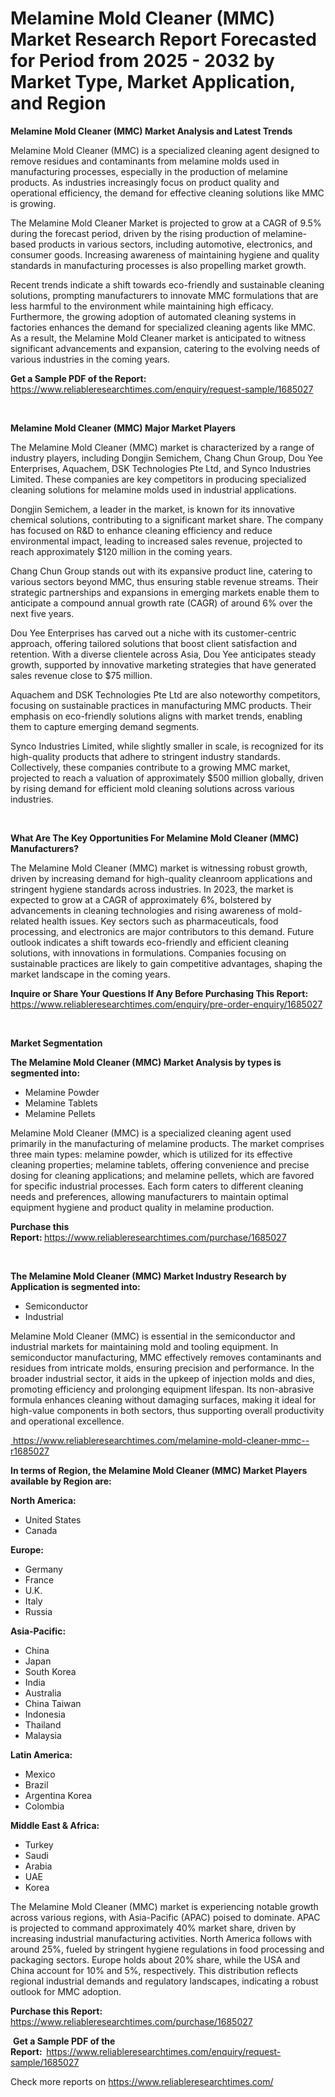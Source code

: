 <p><h1>Melamine Mold Cleaner (MMC) Market Research Report Forecasted for Period from 2025 -  2032 by Market Type, Market Application, and Region</h1></p><p><strong>Melamine Mold Cleaner (MMC) Market Analysis and Latest Trends</strong></p>
<p><p>Melamine Mold Cleaner (MMC) is a specialized cleaning agent designed to remove residues and contaminants from melamine molds used in manufacturing processes, especially in the production of melamine products. As industries increasingly focus on product quality and operational efficiency, the demand for effective cleaning solutions like MMC is growing.</p><p>The Melamine Mold Cleaner Market is projected to grow at a CAGR of 9.5% during the forecast period, driven by the rising production of melamine-based products in various sectors, including automotive, electronics, and consumer goods. Increasing awareness of maintaining hygiene and quality standards in manufacturing processes is also propelling market growth.</p><p>Recent trends indicate a shift towards eco-friendly and sustainable cleaning solutions, prompting manufacturers to innovate MMC formulations that are less harmful to the environment while maintaining high efficacy. Furthermore, the growing adoption of automated cleaning systems in factories enhances the demand for specialized cleaning agents like MMC. As a result, the Melamine Mold Cleaner market is anticipated to witness significant advancements and expansion, catering to the evolving needs of various industries in the coming years.</p></p>
<p><strong>Get a Sample PDF of the Report:&nbsp;</strong> <a href="https://www.reliableresearchtimes.com/enquiry/request-sample/1685027?utm_campaign=2722&utm_medium=2&utm_source=Github&utm_content=ia&utm_term=26032025&utm_id=melamine-mold-cleaner-mmc">https://www.reliableresearchtimes.com/enquiry/request-sample/1685027</a></p>
<p>&nbsp;</p>
<p><strong>Melamine Mold Cleaner (MMC) Major Market Players</strong></p>
<p><p>The Melamine Mold Cleaner (MMC) market is characterized by a range of industry players, including Dongjin Semichem, Chang Chun Group, Dou Yee Enterprises, Aquachem, DSK Technologies Pte Ltd, and Synco Industries Limited. These companies are key competitors in producing specialized cleaning solutions for melamine molds used in industrial applications.</p><p>Dongjin Semichem, a leader in the market, is known for its innovative chemical solutions, contributing to a significant market share. The company has focused on R&D to enhance cleaning efficiency and reduce environmental impact, leading to increased sales revenue, projected to reach approximately $120 million in the coming years.</p><p>Chang Chun Group stands out with its expansive product line, catering to various sectors beyond MMC, thus ensuring stable revenue streams. Their strategic partnerships and expansions in emerging markets enable them to anticipate a compound annual growth rate (CAGR) of around 6% over the next five years.</p><p>Dou Yee Enterprises has carved out a niche with its customer-centric approach, offering tailored solutions that boost client satisfaction and retention. With a diverse clientele across Asia, Dou Yee anticipates steady growth, supported by innovative marketing strategies that have generated sales revenue close to $75 million.</p><p>Aquachem and DSK Technologies Pte Ltd are also noteworthy competitors, focusing on sustainable practices in manufacturing MMC products. Their emphasis on eco-friendly solutions aligns with market trends, enabling them to capture emerging demand segments.</p><p>Synco Industries Limited, while slightly smaller in scale, is recognized for its high-quality products that adhere to stringent industry standards. Collectively, these companies contribute to a growing MMC market, projected to reach a valuation of approximately $500 million globally, driven by rising demand for efficient mold cleaning solutions across various industries.</p></p>
<p>&nbsp;</p>
<p><strong>What Are The Key Opportunities For Melamine Mold Cleaner (MMC) Manufacturers?</strong></p>
<p><p>The Melamine Mold Cleaner (MMC) market is witnessing robust growth, driven by increasing demand for high-quality cleanroom applications and stringent hygiene standards across industries. In 2023, the market is expected to grow at a CAGR of approximately 6%, bolstered by advancements in cleaning technologies and rising awareness of mold-related health issues. Key sectors such as pharmaceuticals, food processing, and electronics are major contributors to this demand. Future outlook indicates a shift towards eco-friendly and efficient cleaning solutions, with innovations in formulations. Companies focusing on sustainable practices are likely to gain competitive advantages, shaping the market landscape in the coming years.</p></p>
<p><strong>Inquire or Share Your Questions If Any Before Purchasing This Report:</strong> <a href="https://www.reliableresearchtimes.com/enquiry/pre-order-enquiry/1685027?utm_campaign=2722&utm_medium=2&utm_source=Github&utm_content=ia&utm_term=26032025&utm_id=melamine-mold-cleaner-mmc">https://www.reliableresearchtimes.com/enquiry/pre-order-enquiry/1685027</a></p>
<p>&nbsp;</p>
<p><strong>Market Segmentation</strong></p>
<p><strong>The Melamine Mold Cleaner (MMC) Market Analysis by types is segmented into:</strong></p>
<p><ul><li>Melamine Powder</li><li>Melamine Tablets</li><li>Melamine Pellets</li></ul></p>
<p><p>Melamine Mold Cleaner (MMC) is a specialized cleaning agent used primarily in the manufacturing of melamine products. The market comprises three main types: melamine powder, which is utilized for its effective cleaning properties; melamine tablets, offering convenience and precise dosing for cleaning applications; and melamine pellets, which are favored for specific industrial processes. Each form caters to different cleaning needs and preferences, allowing manufacturers to maintain optimal equipment hygiene and product quality in melamine production.</p></p>
<p><strong>Purchase this Report:&nbsp;</strong><a href="https://www.reliableresearchtimes.com/purchase/1685027?utm_campaign=2722&utm_medium=2&utm_source=Github&utm_content=ia&utm_term=26032025&utm_id=melamine-mold-cleaner-mmc">https://www.reliableresearchtimes.com/purchase/1685027</a></p>
<p>&nbsp;</p>
<p><strong>The Melamine Mold Cleaner (MMC) Market Industry Research by Application is segmented into:</strong></p>
<p><ul><li>Semiconductor</li><li>Industrial</li></ul></p>
<p><p>Melamine Mold Cleaner (MMC) is essential in the semiconductor and industrial markets for maintaining mold and tooling equipment. In semiconductor manufacturing, MMC effectively removes contaminants and residues from intricate molds, ensuring precision and performance. In the broader industrial sector, it aids in the upkeep of injection molds and dies, promoting efficiency and prolonging equipment lifespan. Its non-abrasive formula enhances cleaning without damaging surfaces, making it ideal for high-value components in both sectors, thus supporting overall productivity and operational excellence.</p></p>
<p><a href="https://www.reliableresearchtimes.com/melamine-mold-cleaner-mmc--r1685027?utm_campaign=2722&utm_medium=2&utm_source=Github&utm_content=ia&utm_term=26032025&utm_id=melamine-mold-cleaner-mmc">&nbsp;https://www.reliableresearchtimes.com/melamine-mold-cleaner-mmc--r1685027</a></p>
<p><strong>In terms of Region, the Melamine Mold Cleaner (MMC) Market Players available by Region are:</strong></p>
<p>
    <p> <strong> North America: </strong>
        <ul>
            <li>United States</li>
            <li>Canada</li>
        </ul>
        </p> 
    <p> <strong> Europe: </strong>
        <ul>
            <li>Germany</li>
            <li>France</li>
            <li>U.K.</li>
            <li>Italy</li>
            <li>Russia</li>
        </ul>
        </p> 
    <p> <strong> Asia-Pacific: </strong>
        <ul>
            <li>China</li>
            <li>Japan</li>
            <li>South Korea</li>
            <li>India</li>
            <li>Australia</li>
            <li>China Taiwan</li>
            <li>Indonesia</li>
            <li>Thailand</li>
            <li>Malaysia</li>
        </ul>
        </p> 
    <p> <strong> Latin America: </strong>
        <ul>
            <li>Mexico</li>
            <li>Brazil</li>
            <li>Argentina Korea</li>
            <li>Colombia</li>
        </ul>
        </p> 
    <p> <strong> Middle East & Africa: </strong>
        <ul>
            <li>Turkey</li>
            <li>Saudi</li>
            <li>Arabia</li>
            <li>UAE</li>
            <li>Korea</li>
        </ul>
    </p>
    </p>
<p><p>The Melamine Mold Cleaner (MMC) market is experiencing notable growth across various regions, with Asia-Pacific (APAC) poised to dominate. APAC is projected to command approximately 40% market share, driven by increasing industrial manufacturing activities. North America follows with around 25%, fueled by stringent hygiene regulations in food processing and packaging sectors. Europe holds about 20% share, while the USA and China account for 10% and 5%, respectively. This distribution reflects regional industrial demands and regulatory landscapes, indicating a robust outlook for MMC adoption.</p></p>
<p><strong>Purchase this Report: </strong><a href="https://www.reliableresearchtimes.com/purchase/1685027?utm_campaign=2722&utm_medium=2&utm_source=Github&utm_content=ia&utm_term=26032025&utm_id=melamine-mold-cleaner-mmc">https://www.reliableresearchtimes.com/purchase/1685027</a></p>
<p>&nbsp;<strong>Get a Sample PDF of the Report:&nbsp;&nbsp;</strong><a href="https://www.reliableresearchtimes.com/enquiry/request-sample/1685027?utm_campaign=2722&utm_medium=2&utm_source=Github&utm_content=ia&utm_term=26032025&utm_id=melamine-mold-cleaner-mmc">https://www.reliableresearchtimes.com/enquiry/request-sample/1685027</a></p>
<p><strong></strong></p>
<p>Check more reports on <a href="https://www.reliableresearchtimes.com/?utm_campaign=2722&utm_medium=2&utm_source=Github&utm_content=ia&utm_term=26032025&utm_id=melamine-mold-cleaner-mmc">https://www.reliableresearchtimes.com/</a></p>